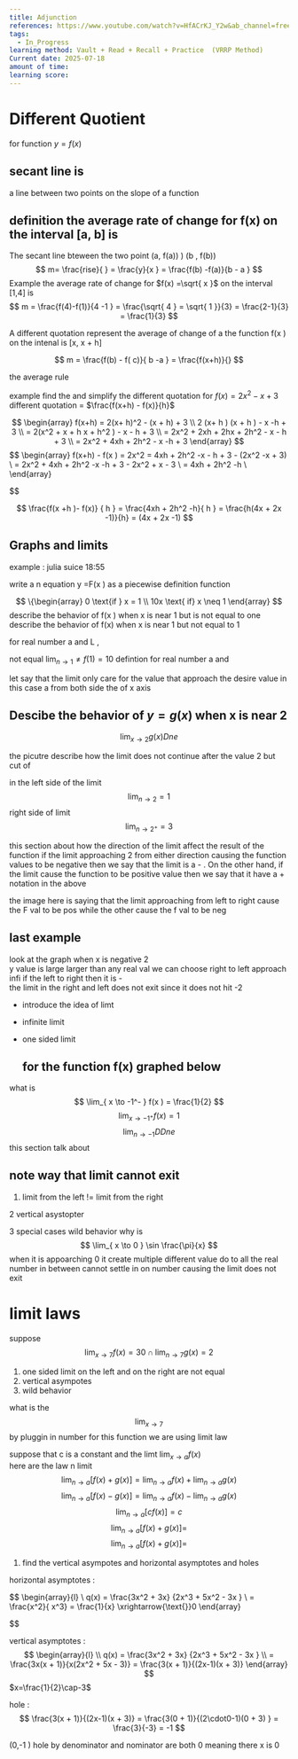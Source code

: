 ```yaml
---
title: Adjunction
references: https://www.youtube.com/watch?v=HfACrKJ_Y2w&ab_channel=freeCodeCamp.org
tags:
  - In_Progress
learning method: Vault + Read + Recall + Practice  (VRRP Method)
Current date: 2025-07-18
amount of time: 
learning score:
---
```






# Different Quotient 

for function $y= f(x)$ 

## secant line is 
a line between two points on the slope of a function 

## definition the average rate of change for f(x) on the interval [a, b] is 
The secant line bteween the two point (a, f(a))  ) (b , f(b)) 
$$
 m=  \frac{rise}{ }  = \frac{y}{x }  = \frac{f(b) -f(a)}{b - a }
$$
Example the average rate of change for $f(x)  =\sqrt{ x }$ on the interval [1,4] is 
$$  
m = \frac{f(4)-f(1)}{4 -1 }   = \frac{\sqrt{ 4 } = \sqrt{ 1 }}{3} =
\frac{2-1}{3} = \frac{1}{3}
$$


A different quotation represent 
the average of change of a the function f(x ) on the intenal is [x, x + h] 


$$
m  =  \frac{f(b) -  f( c)}{ b -a }   = \frac{f(x+h)}{}
$$

the average rule 



example find the and simplify the different quotation for $f(x)= 2x^2  - x  + 3$
different   quotation  =  $\frac{f(x+h) - f(x)}{h}$ 

$$
\begin{array}
f(x+h) = 2(x+ h)^2  - (x + h) + 3   \\
2 (x+ h ) (x + h  )  - x  -h  + 3   \\
= 2(x^2 + x + h x + h^2 )  - x  - h  + 3  \\
= 2x^2 + 2xh + 2hx  + 2h^2 - x - h  + 3  \\
 =   2x^2 + 4xh + 2h^2 - x -h + 3 
\end{array}
$$
$$
\begin{array}
f(x+h) - f(x )   =    2x^2  = 4xh  + 2h^2  -x - h + 3 - (2x^2 -x + 3)  \\
= 2x^2 + 4xh  + 2h^2  -x -h + 3  - 2x^2  + x  - 3  \\
= 4xh  + 2h^2 -h  \\
\end{array}

$$

$$
\frac{f(x   +h )- f(x)} { h }  = \frac{4xh + 2h^2  -h}{ h }  =  \frac{h(4x + 2x -1)}{h}  = (4x + 2x -1)
$$



## Graphs and limits 

example :  julia suice  18:55 

write a n equation y =F(x ) as a piecewise definition function 

$$
\{\begin{array} 
  0  \text{if } x  = 1  \\
10x \text{ if} x  \neq 1
\end{array}
$$
describe the behavior of  f(x ) when x is near 1 but is not equal to one 
describe the behavior of f(x) when x is near 1 but not equal to 1 


for real number a and L  ,  

not equal    $\lim_{ n \to 1 } \neq f(1)=10$ 
defintion for real number a and 


let say that the limit only care for the value that approach the desire value in this case a from both side the of  x axis  






## Descibe the behavior of $y=g(x )$  when x is near 2 

$$
\lim_{  x \to 2   } g(x) Dne   
$$


the picutre describe how the limit does not continue after the value  2 but cut of 

in the left side of the limit  
$$
\lim_{ n \to 2 }  =  1  
$$
right side of limit 
$$
\lim_{ n \to 2^+ }  = 3
$$



this section about how the direction of the limit affect the result of the function if the limit approaching 2  from either direction causing the function values to be negative then we say that the limit is a - . On the other hand, if the limit cause the function to be positive value then we say that it have a  + notation in the above 

the image here is saying that the limit approaching from left to right cause the F val to be pos  while the other cause the f val to be neg 


## last example 

look at the graph when x is negative 2  
y value is large larger than any real val we can choose right to left approach infi 
if the left to  right then it is  -  
the limit in the right and left does not exit since it does not hit -2 


- introduce the idea of limt 
- infinite limit 
- one sided limit 




	## for the function f(x) graphed below 

what is 
$$
\lim_{ x \to -1^- }   f(x ) = \frac{1}{2}
$$
 $$
\lim_{ x \to -1^+ }  f(x)  = 1  
$$
$$
\lim_{ n \to -1 }  DDne  
$$
this section talk about 

## note way that limit cannot exit 

1. limit from the left != limit from the right 

2 vertical asystopter 


3 special cases wild behavior 
why is $$
\lim_{ x \to 0 } \sin \frac{\pi}{x} 
$$
when it is appoarching 0 it create multiple different value do to all the real number in between cannot settle in on number causing the limit does not exit 


# limit laws 
suppose 
$$
\lim_{ x \to 7 } f(x)   = 30  \cap \lim_{ n \to 7 }g(x) = 2  
$$
1. one sided limit on the left and on the right are not equal  
2. vertical asympotes  
3. wild behavior 

what is the $$
\lim_{ x \to 7 }    
$$
by pluggin in number for this  function we are using limit law 



suppose that c is a constant and the limt $\lim_{ x \to a }f(x)$  
here are the law n limit 
$$
\lim_{ n \to a }[f(x) + g(x )]   = \lim_{ n \to a }f(x)   +   \lim_{ n \to a }g(x)   
$$
$$
\lim_{ n \to a }[f(x) - g(x )]   = \lim_{ n \to a }f(x)   -   \lim_{ n \to a }g(x)   
$$
$$
\lim_{ n \to a }[cf(x)]   = c 
$$
$$
\lim_{ n \to a }[f(x) + g(x )]   = 
$$
$$
\lim_{ n \to a }[f(x) + g(x )]   = 
$$





1. find the vertical asympotes and horizontal asymptotes and holes 

horizontal asymptotes  :  

$$
\begin{array}{l} \\
q(x)  =  \frac{3x^2 + 3x} {2x^3 + 5x^2   - 3x } \\
 =  \frac{x^2}{ x^3}  = \frac{1}{x} \xrightarrow{\text{}}0 
\end{array}

$$


vertical asymptotes : 
$$
\begin{array}{l} \\
q(x)  =  \frac{3x^2 + 3x} {2x^3 + 5x^2   - 3x } \\
 =  \frac{3x(x + 1)}{x(2x^2 + 5x  - 3)}  = \frac{3(x + 1)}{(2x-1)(x + 3)} 
\end{array}
$$
$x=\frac{1}{2}\cap-3$ 


hole  : 
$$
 \frac{3(x + 1)}{(2x-1)(x + 3)}    = \frac{3(0 + 1)}{(2\cdot0-1)(0 + 3) }  = \frac{3}{-3}   = -1 
$$

(0,-1 )
hole by denominator and nominator are both 0 meaning there x is   0 


  
